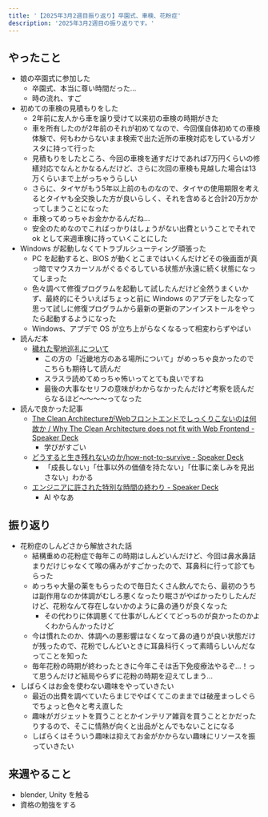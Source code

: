```yaml
---
title: '【2025年3月2週目振り返り】卒園式、車検、花粉症'
description: '2025年3月2週目の振り返りです。'
---
```


## やったこと

- 娘の卒園式に参加した
  - 卒園式、本当に尊い時間だった…
  - 時の流れ、すご
- 初めての車検の見積もりをした
  - 2年前に友人から車を譲り受けて以来初の車検の時期がきた
  - 車を所有したのが2年前のそれが初めてなので、今回僕自体初めての車検体験で、何もわからないまま検索で出た近所の車検対応をしているガソスタに持って行った
  - 見積もりをしたところ、今回の車検を通すだけであれば7万円くらいの修繕対応でなんとかなるんだけど、さらに次回の車検も見越した場合は13万くらいまで上がっちゃうらしい
  - さらに、タイヤがもう5年以上前のものなので、タイヤの使用期限を考えるとタイヤも全交換した方が良いらしく、それを含めると合計20万かかってしまうことになった
  - 車検ってめっちゃお金かかるんだね…
  - 安全のためなのでこればっかりはしょうがない出費ということでそれで ok として来週車検に持っていくことにした
- Windows が起動しなくてトラブルシューティング頑張った
  - PC を起動すると、BIOS が動くとこまではいくんだけどその後画面が真っ暗でマウスカーソルがぐるぐるしている状態が永遠に続く状態になってしまった
  - 色々調べて修復プログラムを起動して試したんだけど全然うまくいかず、最終的にそういえばちょっと前に Windows のアプデをしたなって思って試しに修復プログラムから最新の更新のアンインストールをやったら起動するようになった
  - Windows、アプデで OS が立ち上がらなくなるって相変わらずやばい
- 読んだ本
  - [穢れた聖地巡礼について](https://www.amazon.co.jp/dp/404738044X)
    - この方の「近畿地方のある場所について」がめっちゃ良かったのでこちらも期待して読んだ
    - スラスラ読めてめっちゃ怖いってとても良いですね
    - 最後の大事なセリフの意味がわからなかったんだけど考察を読んだらなるほど〜〜〜〜ってなった
- 読んで良かった記事
  - [The Clean ArchitectureがWebフロントエンドでしっくりこないのは何故か / Why The Clean Architecture does not fit with Web Frontend - Speaker Deck](https://speakerdeck.com/twada/why-the-clean-architecture-does-not-fit-with-web-frontend)
    - 学びがすごい
  - [どうすると生き残れないのか/how-not-to-survive - Speaker Deck](https://speakerdeck.com/hanhan1978/how-not-to-survive)
    - 「成長しない」「仕事以外の価値を持たない」「仕事に楽しみを見出さない」わかる
  - [エンジニアに許された特別な時間の終わり - Speaker Deck](https://speakerdeck.com/watany/the-end-of-the-special-time-granted-to-engineers)
    - AI やなあ

## 振り返り

- 花粉症のしんどさから解放された話
  - 結構重めの花粉症で毎年この時期はしんどいんだけど、今回は鼻水鼻詰まりだけじゃなくて喉の痛みがすごかったので、耳鼻科に行って診てもらった
  - めっちゃ大量の薬をもらったので毎日たくさん飲んでたら、最初のうちは副作用なのか体調がむしろ悪くなったり眠さがやばかったりしたんだけど、花粉なんて存在しないかのように鼻の通りが良くなった
    - その代わりに体調悪くて仕事がしんどくてどっちのが良かったのかよくわからんかったけど
  - 今は慣れたのか、体調への悪影響はなくなって鼻の通りが良い状態だけが残ったので、花粉でしんどいときに耳鼻科行くって素晴らしいんだなってことを知った
  - 毎年花粉の時期が終わったときに今年こそは舌下免疫療法やるぞ…！って思うんだけど結局やらずに花粉の時期を迎えてしまう…
- しばらくはお金を使わない趣味をやっていきたい
  - 最近の出費を調べていたらまじでやばくてこのままでは破産まっしぐらでちょっと色々と考え直した
  - 趣味がガジェットを買うこととかインテリア雑貨を買うこととかだったりするので、そこに情熱が向くと出品がとんでもないことになる
  - しばらくはそういう趣味は抑えてお金がかからない趣味にリソースを振っていきたい

## 来週やること

- blender, Unity を触る
- 資格の勉強をする
